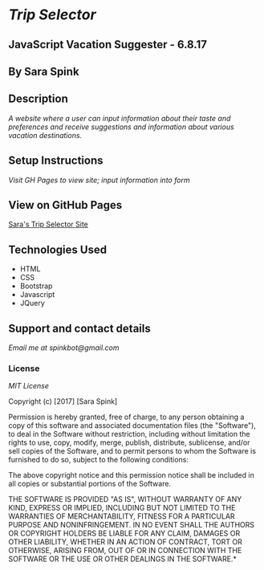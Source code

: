 # _Trip Selector_

## JavaScript Vacation Suggester - 6.8.17

## By Sara Spink

## Description

_A website where a user can input information about their taste and preferences and receive suggestions and information about various vacation destinations._

## Setup Instructions

_Visit GH Pages to view site; input information into form_

## View on GitHub Pages

[Sara's Trip Selector Site](https://saraspink.github.io/***********/)

## Technologies Used

- HTML
- CSS
- Bootstrap
- Javascript
- JQuery

## Support and contact details

_Email me at spinkbot@gmail.com_

### License

_MIT License_

Copyright (c) [2017] [Sara Spink]

Permission is hereby granted, free of charge, to any person obtaining a copy of this software and associated documentation files (the "Software"), to deal in the Software without restriction, including without limitation the rights to use, copy, modify, merge, publish, distribute, sublicense, and/or sell copies of the Software, and to permit persons to whom the Software is furnished to do so, subject to the following conditions:

The above copyright notice and this permission notice shall be included in all copies or substantial portions of the Software.

THE SOFTWARE IS PROVIDED "AS IS", WITHOUT WARRANTY OF ANY KIND, EXPRESS OR IMPLIED, INCLUDING BUT NOT LIMITED TO THE WARRANTIES OF MERCHANTABILITY, FITNESS FOR A PARTICULAR PURPOSE AND NONINFRINGEMENT. IN NO EVENT SHALL THE AUTHORS OR COPYRIGHT HOLDERS BE LIABLE FOR ANY CLAIM, DAMAGES OR OTHER LIABILITY, WHETHER IN AN ACTION OF CONTRACT, TORT OR OTHERWISE, ARISING FROM, OUT OF OR IN CONNECTION WITH THE SOFTWARE OR THE USE OR OTHER DEALINGS IN THE SOFTWARE.*
